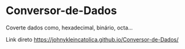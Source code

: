 # Conversor-de-Dados
Coverte dados como, hexadecimal, binário, octa...

Link direto
https://johnykleincatolica.github.io/Conversor-de-Dados/
